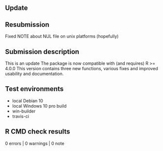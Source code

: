 ## Update
## Resubmission
Fixed NOTE about NUL file on unix platforms (hopefully)

## Submission description
This is an update 
The package is now compatible with (and requires) R >= 4.0.0
This version contains three new functions, various fixes and improved usability and documentation.

## Test environments
* local Debian 10
* local Windows 10 pro build
* win-builder
* travis-ci

## R CMD check results

0 errors | 0 warnings | 0 note

